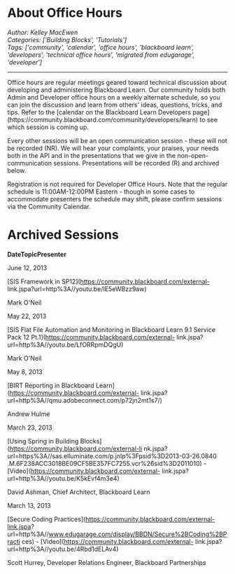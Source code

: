 # About Office Hours
*Author: Kelley MacEwen*  
*Categories: ['Building Blocks', 'Tutorials']*  
*Tags: ['community', 'calendar', 'office hours', 'blackboard learn', 'developers', 'technical office hours', 'migrated from edugarage', 'developer']*  
<hr />
Office hours are regular meetings geared toward technical discussion about
developing and administering Blackboard Learn. Our community holds both Admin
and Developer office hours on a weekly alternate schedule, so you can join the
discussion and learn from others' ideas, questions, tricks, and tips. Refer to
the [calendar on the Blackboard Learn Developers
page](https://community.blackboard.com/community/developers/learn) to see
which session is coming up.

Every other sessions will be an open communication session - these will not be
recorded (NR). We will hear your complaints, your praises, your needs both in
the API and in the presentations that we give in the non-open-communication
sessions. Presentations will be recorded (R) and archived below.

Registration is not required for Developer Office Hours. Note that the regular
schedule is 11:00AM-12:00PM Eastern - though in some cases to accommodate
presenters the schedule may shift, please confirm sessions via the Community
Calendar.

# Archived Sessions

**Date****Topic****Presenter**

June 12, 2013

[SIS Framework in SP12](https://community.blackboard.com/external-
link.jspa?url=http%3A//youtu.be/IE5eWBzz9aw)

Mark O'Neil

May 22, 2013

[SIS Flat File Automation and Monitoring in Blackboard Learn 9.1 Service Pack
12 Pt.1](https://community.blackboard.com/external-
link.jspa?url=http%3A//youtu.be/LfORRpmDQgU)

Mark O'Neil

May 8, 2013

[BIRT Reporting in Blackboard
Learn](https://community.blackboard.com/external-
link.jspa?url=http%3A//qmu.adobeconnect.com/p72jn2mt1s7/)

Andrew Hulme

March 23, 2013

[Using Spring in Building Blocks](https://community.blackboard.com/external-li
nk.jspa?url=https%3A//sas.elluminate.com/p.jnlp%3Fpsid%3D2013-03-26.0840
.M.6F238ACC3018BE09CF5BE357FC7255.vcr%26sid%3D2011010) -
[Video](https://community.blackboard.com/external-
link.jspa?url=http%3A//youtu.be/K5kEvf4m3e4)

David Ashman, Chief Architect, Blackboard Learn

March 13, 2013

[Secure Coding Practices](https://community.blackboard.com/external-link.jspa?
url=http%3A//www.edugarage.com/display/BBDN/Secure%2BCoding%2BPracti
ces) - [Video](https://community.blackboard.com/external-
link.jspa?url=http%3A//youtu.be/4Rbd1dELAv4)

Scott Hurrey, Developer Relations Engineer, Blackboard Partnerships

